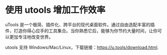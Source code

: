 # 使用 utools 增加工作效率

uTools 是一个极简、插件化、跨平台的现代桌面软件。通过自由选配丰富的插件，打造你得心应手的工具集合。当你熟悉它后，能够为你节约大量时间，让你可以更加专注地改变世界。

utools 支持 Windows/Mac/Linux，下载链接：https://u.tools/download.html.